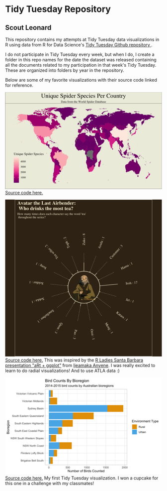 # Tidy Tuesday Repository
## Scout Leonard

This repository contains my attempts at Tidy Tuesday data visualizations in R using data from R for Data Science's [Tidy Tuesday Github repository ](https://github.com/rfordatascience/tidytuesday). 

I do not participate in Tidy Tuesday every week, but when I do, I create a folder in this repo names for the date the dataset was released containing all the documents related to my participation in that week's Tidy Tuesday. These are organized into folders by year in the repository. 

Below are some of my favorite visualizations with their source code linked for reference.

![](/viz/world_spiders.png)
[Source code here.](https://github.com/scoutcleonard/tidytuesday/blob/master/2021/2021-12-07/2021-12-07.Rmd) 

![](/viz/iroh_tt.png)  
[Source code here.](https://github.com/scoutcleonard/tidytuesday/tree/master/2020/2020-08-11) This was inspired by the [R Ladies Santa Barbara presentation "aRt + ggplot"](https://www.youtube.com/watch?v=h0i6KAahLY8&t=2384s) from [Ijeamaka Anyene](https://twitter.com/ijeamaka_a). I was really excited to learn to do radial visualizations! And to use ATLA data :) 

![](/viz/birds.png)
[Source code here.](https://github.com/scoutcleonard/tidytuesday/tree/master/2021/2021-08-31) My first Tidy Tuesday visualization. I won a cupcake for this one in a challenge with my classmates! 



